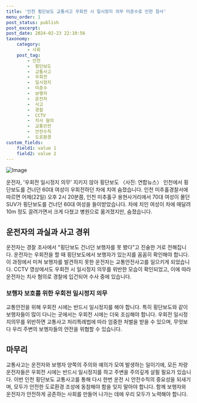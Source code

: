 ```yaml
---
title: '인천 횡단보도 교통사고 우회전 시 일시정지 의무 미준수로 인한 참사'
menu_order: 1
post_status: publish
post_excerpt: 
post_date: 2024-02-23 22:10:56
taxonomy:
    category:
        - 사회
    post_tag:
        - 인천
        -  횡단보도
        -  교통사고
        -  우회전
        -  일시정지
        -  미준수
        -  보행자
        -  운전자
        -  사고
        -  경찰
        -  CCTV
        -  치사 혐의
        -  교통안전
        -  안전수칙
        -  도로환경
custom_fields:
    field1: value 1
    field2: value 2
---
```


![Image](https://imgnews.pstatic.net/image/437/2024/02/23/0000380915_001_20240223091101426.jpg?type=w647)

운전자, '우회전 일시정지 의무' 지키지 않아 횡단보도 〈사진: 연합뉴스〉
인천에서 횡단보도를 건너던 60대 여성이 우회전하던 차에 치여 숨졌습니다. 인천 미추홀경찰서에 따르면 어제(22일) 오후 2시 20분쯤, 인천 미추홀구 용현사거리에서 70대 여성이 몰던 SUV가 횡단보도를 건너던 60대 여성을 들이받았습니다. 차에 치인 여성이 차에 매달려 10m 정도 끌려가면서 크게 다쳤고 병원으로 옮겨졌지만, 숨졌습니다.
## 운전자의 과실과 사고 경위
운전자는 경찰 조사에서 "횡단보도 건너던 보행자를 못 봤다"고 진술한 거로 전해집니다. 운전자는 우회전을 할 때 횡단보도에서 보행자가 있는지를 꼼꼼히 확인해야 합니다. 이 과정에서 미쳐 보행자를 발견하지 못한 운전자는 교통안전사고를 일으키게 되었습니다. CCTV 영상에서도 우회전 시 일시정지 의무를 위반한 모습이 확인되었고, 이에 따라 운전자는 치사 혐의로 경찰에 입건되어 수사 중에 있습니다.
### 보행자 보호를 위한 우회전 일시정지 의무
교통안전을 위해 우회전 시에는 반드시 일시정지를 해야 합니다. 특히 횡단보도와 같이 보행자들이 많이 다니는 곳에서는 우회전 시에는 더욱 조심해야 합니다. 우회전 일시정지의무를 위반하면 교통사고 처리특례법에 따라 엄중한 처벌을 받을 수 있으며, 무엇보다 우리 주변의 보행자들의 안전을 위협할 수 있습니다.
## 마무리
교통사고는 운전자와 보행자 양쪽의 주의와 예의가 모여 발생하는 일이기에, 모든 차량 운전자들은 우회전 시에는 반드시 일시정지를 하고 주변을 주의깊게 살필 필요가 있습니다. 이번 인천 횡단보도 교통사고를 통해 다시 한번 운전 시 안전수칙의 중요성을 되새기며, 모두가 안전한 도로환경 조성에 동참해야 함을 잊지 말아야 합니다. 함께 보행자와 운전자가 안전하게 공존하는 사회를 만들어 나가는 데에 우리 모두가 노력해야 합니다.
